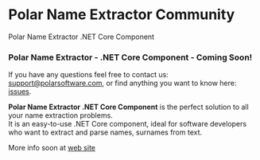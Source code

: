 # Polar Name Extractor Community
Polar Name Extractor .NET Core Component

### Polar Name Extractor - .NET Core Component - Coming Soon!

If you have any questions feel free to contact us: support@polarsoftware.com, or find anything you want to know here: [issues](https://github.com/polarsoftware/PolarNameExtractorCommunity/issues).

**Polar Name Extractor .NET Core Component**  is the perfect solution to all your name extraction problems.  
It is an easy-to-use .NET Core component, ideal for software developers who want to extract and parse names, surnames from text.

More info soon at [web site](http://name.polarsoftware.com/index.html)
